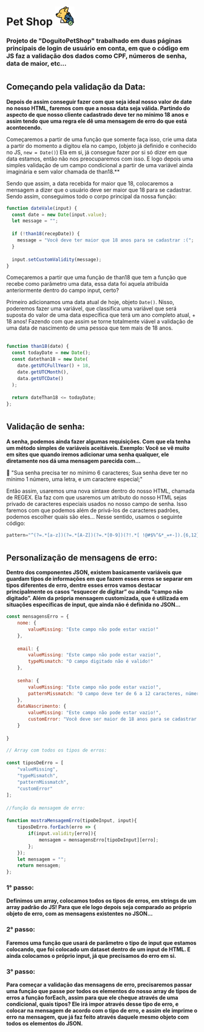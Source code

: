 # Pet Shop <img height="50px" src="./assets/img/pets.png">

<h3> Projeto de "DoguitoPetShop" trabalhado em duas páginas principais de login de usuário em conta, em que o código em JS faz a validação dos dados como CPF, números de senha, data de maior, etc... </h3>

# 
## Começando pela validação da Data:

**Depois de assim conseguir fazer com que seja ideal nosso valor de date no nosso HTML, faremos com que a nossa data seja válida. Partindo do aspecto de que nosso cliente cadastrado deve ter no mínimo 18 anos e assim tendo que uma regra ele dê uma mensagem de erro do que está acontecendo.**


Começaremos a partir de uma função que somente faça isso, crie uma data a partir do momento a digitou ela no campo, (objeto já definido e conhecido no JS, `new = Date()`) Ela em si, já consegue fazer por si só dizer em que data estamos, então não nos preocuparemos com isso. E logo depois uma simples validação de um campo condicional a partir de uma variável ainda imaginária e sem valor chamada de than18.**

Sendo que assim, a data recebida for maior que 18, colocaremos a mensagem a dizer que o usuário deve ser maior que 18 para se cadastrar. Sendo assim, conseguimos todo o corpo principal da nossa função:
```jsx
function dateVale(input) {
  const date = new Date(input.value);
  let message = "";

  if (!than18(recepDate)) {
    message = "Você deve ter maior que 18 anos para se cadastrar :(";
  }

  input.setCustomValidity(message);
}
```

Começaremos a partir que uma função de than18 que tem a função que recebe como parâmetro uma data, essa data foi aquela atribuída anteriormente dentro do campo input, certo?

Primeiro adicionamos uma data atual de hoje, objeto `Date()`. Nisso, poderemos fazer uma variável, que classifica uma variável que será suposta do valor de uma data específica que terá um ano completo atual, + 18 anos! Fazendo com que assim se torne totalmente viável a validação de uma data de nascimento de uma pessoa que tem mais de 18 anos.

```jsx

function than18(date) {
  const todayDate = new Date();
  const datethan18 = new Date(
    date.getUTCFullYear() + 18,
    date.getUTCMonth(),
    data.getUTCDate()
  );

  return dateThan18 <= todayDate;
};
```
# 

## Validação de senha:

**A senha, podemos ainda fazer algumas requisições. Com que ela tenha um método simples de variáveis aceitáveis. Exemplo: Você se vê muito em sites que quando iremos adicionar uma senha qualquer, ele diretamente nos dá uma mensagem parecida com...**
<aside>
🧾 "Sua senha precisa ter no mínimo 6 caracteres; Sua senha deve ter no mínimo 1 número, uma letra, e um caractere especial;"
</aside>

Então assim, usaremos uma nova sintaxe dentro do nosso HTML, chamada de REGEX. Ela faz com que usaremos um atributo do nosso HTML sejas privado de caracteres especiais usados no nosso campo de senha. Isso faremos com que podemos além de privá-los de caracteres padrões, podemos escolher quais são eles... Nesse sentido, usamos o seguinte código:

```js
pattern="^(?=.*[a-z])(?=.*[A-Z])(?=.*[0-9])(?!.*[ !@#$%^&*_=+-]).{6,12}$"
```

# 
## Personalização de mensagens de erro:

**Dentro dos componentes JSON, existem basicamente variáveis que guardam tipos de informações em que fazem esses erros se separar em tipos diferentes de erro, dentre esses erros vamos destacar principalmente os casos “esquecer de digitar” ou ainda “campo não digitado”. Além da própria mensagem customizada, que é utilizada em situações específicas de input, que ainda não é definida no JSON...**

```jsx
const mensagensErro = {
    nome: {
        valueMissing: "Este campo não pode estar vazio!"
    },

    email: {
        valueMissing: "Este campo não pode estar vazio!",
        typeMismatch: "O campo digitado não é valido!"
    },

    senha: {
        valueMissing: "Este campo não pode estar vazio!",
        patternMissmatch: "O campo deve ter de 6 a 12 caracteres, números válidos!"
    },
    dataNascrimento: {
        valueMissing: "Este campo não pode estar vazio!",
        customError: "Você deve ser maior de 18 anos para se cadastrar!"
    }

}
```

```jsx
// Array com todos os tipos de erros:

const tiposDeErro = [
    "valueMissing",
    "typeMismatch",
    "patternMissmatch",
    "customError"
];

//função da mensagem de erro:

function mostraMensagemErro(tipoDeInput, input){
    tiposDeErro.forEach(erro => {
        if(input.validity[erro]){
            mensagem = mensagensErro[tipoDeInput][erro];
        };
    });
    let mensagem = "";
    return mensagem;
};
```

### 1° passo:

**Definimos um array, colocamos todos os tipos de erros, em strings de um array padrão do JS! Para que ele logo depois seja comparado ao próprio objeto de erro, com as mensagens existentes no JSON...**

### 2° passo:

**Faremos uma função que usará de parâmetro o tipo de input que estamos colocando, que foi colocado um dataset dentro de um input de HTML. E ainda colocamos o próprio input, já que precisamos do erro em si.**

### 3° passo:

**Para começar a validação das mensagens de erro, precisaremos passar uma função que passe por todos os elementos do nosso array de tipos de erros a função forEach, assim para que ele cheque através de uma condicional, quais tipos? Ele irá impor através desse tipo de erro, e  colocar na mensagem de acordo com o tipo de erro, e assim ele imprime o erro na mensagem, que já faz feito através daquele mesmo objeto com todos os elementos do JSON.**
#
